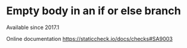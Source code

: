 # Empty body in an if or else branch

Available since
    2017.1

Online documentation
    https://staticcheck.io/docs/checks#SA9003
